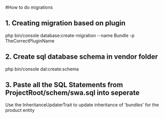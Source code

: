 #How to do migrations

## 1. Creating migration based on plugin
php bin/console database:create-migration --name Bundle -p TheCorrectPluginName

## 2. Create sql database schema in vendor folder
php bin/console dal:create:schema

## 3. Paste all the SQL Statements from ProjectRoot/schem/swa.sql into seperate
Use the InheritanceUpdaterTrait to update inheritance of 'bundles' for the product entity
